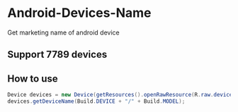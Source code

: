 # Android-Devices-Name
Get marketing name of android device

## Support 7789 devices
## How to use
```java
Device devices = new Device(getResources().openRawResource(R.raw.devices));
devices.getDeviceName(Build.DEVICE + "/" + Build.MODEL);
```
